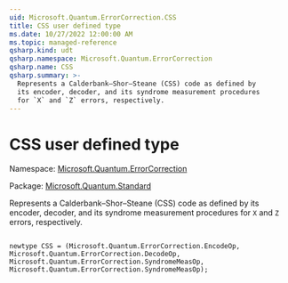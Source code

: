 ```yaml
---
uid: Microsoft.Quantum.ErrorCorrection.CSS
title: CSS user defined type
ms.date: 10/27/2022 12:00:00 AM
ms.topic: managed-reference
qsharp.kind: udt
qsharp.namespace: Microsoft.Quantum.ErrorCorrection
qsharp.name: CSS
qsharp.summary: >-
  Represents a Calderbank–Shor–Steane (CSS) code as defined by
  its encoder, decoder, and its syndrome measurement procedures
  for `X` and `Z` errors, respectively.
---
```


# CSS user defined type

Namespace: [Microsoft.Quantum.ErrorCorrection](xref:Microsoft.Quantum.ErrorCorrection)

Package: [Microsoft.Quantum.Standard](https://nuget.org/packages/Microsoft.Quantum.Standard)


Represents a Calderbank–Shor–Steane (CSS) code as defined byits encoder, decoder, and its syndrome measurement proceduresfor `X` and `Z` errors, respectively.

```qsharp

newtype CSS = (Microsoft.Quantum.ErrorCorrection.EncodeOp, Microsoft.Quantum.ErrorCorrection.DecodeOp, Microsoft.Quantum.ErrorCorrection.SyndromeMeasOp, Microsoft.Quantum.ErrorCorrection.SyndromeMeasOp);
```

